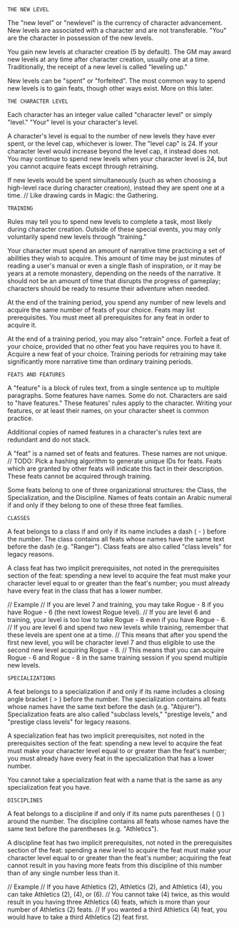 	THE NEW LEVEL

The "new level" or "newlevel" is the currency of character advancement.
New levels are associated with a character and are not transferable.
"You" are the character in possession of the new levels.

You gain new levels at character creation (5 by default).
The GM may award new levels at any time after character creation, usually one at a time.
Traditionally, the receipt of a new level is called "leveling up."

New levels can be "spent" or "forfeited".  The most common way to spend new levels is to gain feats, though other ways exist.  More on this later.

	THE CHARACTER LEVEL

Each character has an integer value called "character level" or simply "level."
"Your" level is your character's level.

A character's level is equal to the number of new levels they have ever spent, or the level cap, whichever is lower.  The "level cap" is 24.  If your character level would increase beyond the level cap, it instead does not.  You may continue to spend new levels when your character level is 24, but you cannot acquire feats except through retraining.

If new levels would be spent simultaneously (such as when choosing a high-level race during character creation), instead they are spent one at a time. // Like drawing cards in Magic: the Gathering.

	TRAINING

Rules may tell you to spend new levels to complete a task, most likely during character creation.
Outside of these special events, you may only voluntarily spend new levels through "training."

Your character must spend an amount of narrative time practicing a set of abilities they wish to acquire.
This amount of time may be just minutes of reading a user's manual or even a single flash of inspiration, or it may be years at a remote monastery, depending on the needs of the narrative.
It should not be an amount of time that disrupts the progress of gameplay; characters should be ready to resume their adventure when needed.

At the end of the training period, you spend any number of new levels and acquire the same number of feats of your choice.
Feats may list prerequisites. You must meet all prerequisites for any feat in order to acquire it.

At the end of a training period, you may also "retrain" once.
Forfeit a feat of your choice, provided that no other feat you have requires you to have it.
Acquire a new feat of your choice.
Training periods for retraining may take significantly more narrative time than ordinary training periods.

	FEATS AND FEATURES

A "feature" is a block of rules text, from a single sentence up to multiple paragraphs.
Some features have names. Some do not.
Characters are said to "have features." These features' rules apply to the character.
Writing your features, or at least their names, on your character sheet is common practice.

Additional copies of named features in a character's rules text are redundant and do not stack.

A "feat" is a named set of feats and features. These names are not unique. // TODO: Pick a hashing algorithm to generate unique IDs for feats.
Feats which are granted by other feats will indicate this fact in their description.
These feats cannot be acquired through training.

Some feats belong to one of three organizational structures: the Class, the Specialization, and the Discipline.
Names of feats contain an Arabic numeral if and only if they belong to one of these three feat families.

	CLASSES

A feat belongs to a class if and only if its name includes a dash ( - ) before the number.
The class contains all feats whose names have the same text before the dash (e.g. "Ranger").
Class feats are also called "class levels" for legacy reasons.

A class feat has two implicit prerequisites, not noted in the prerequisites section of the feat:
	spending a new level to acquire the feat must make your character level equal to or greater than the feat's number;
	you must already have every feat in the class that has a lower number.

// Example
// If you are level 7 and training, you may take Rogue - 8 if you have Rogue - 6 (the next lowest Rogue level).
// If you are level 6 and training, your level is too low to take Rogue - 8 even if you have Rogue - 6.
// If you are level 6 and spend two new levels while training, remember that these levels are spent one at a time.
// This means that after you spend the first new level, you will be character level 7 and thus eligible to use the second new level acquiring Rogue - 8.
// This means that you can acquire Rogue - 6 and Rogue - 8 in the same training session if you spend multiple new levels.

	SPECIALIZATIONS

A feat belongs to a specialization if and only if its name includes a closing angle bracket ( > ) before the number.
The specialization contains all feats whose names have the same text before the dash (e.g. "Abjurer").
Specialization feats are also called "subclass levels," "prestige levels," and "prestige class levels" for legacy reasons.

A specialization feat has two implicit prerequisites, not noted in the prerequisites section of the feat:
	spending a new level to acquire the feat must make your character level equal to or greater than the feat's number;
	you must already have every feat in the specialization that has a lower number.

You cannot take a specialization feat with a name that is the same as any specialization feat you have.

	DISCIPLINES

A feat belongs to a discipline if and only if its name puts parentheses ( () ) around the number.
The discipline contains all feats whose names have the same text before the parentheses (e.g. "Athletics").

A discipline feat has two implicit prerequisites, not noted in the prerequisites section of the feat:
	spending a new level to acquire the feat must make your character level equal to or greater than the feat's number;
	acquiring the feat cannot result in you having more feats from this discipline of this number than of any single number less than it.

// Example
// If you have Athletics (2), Athletics (2), and Athletics (4), you can take Athletics (2), (4), or (6).
// You cannot take (4) twice, as this would result in you having three Athletics (4) feats, which is more than your number of Athletics (2) feats.
// If you wanted a third Athletics (4) feat, you would have to take a third Athletics (2) feat first.
